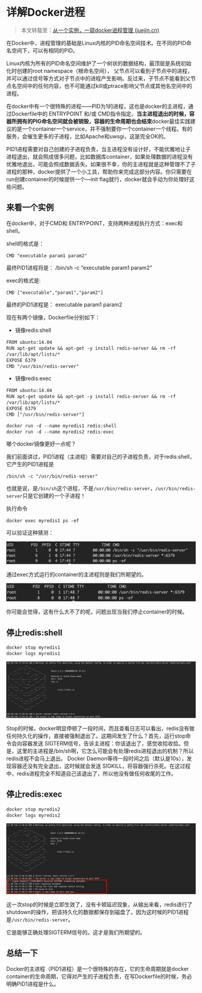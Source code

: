 # 详解Docker进程

> 本文转载至：[从一个实例，一窥docker进程管理 (juejin.cn)](https://juejin.cn/post/6844903774511693838)

在Docker中，进程管理的基础是Linux内核的PID命名空间技术。在不同的PID命名空间下，可以有相同的PID。

Linux内核为所有的PID命名空间维护了一个树状的数据结构，最顶层是系统初始化时创建的root namespace（根命名空间）， 父节点可以看到子节点中的进程，并可以通过信号等方式对子节点中的进程产生影响。反过来，子节点不能看到父节点名空间中的任何内容，也不可能通过kill或ptrace影响父节点或其他名空间中的进程。

在docker中有一个很特殊的进程——PID为1的进程，这也是docker的主进程，通过Dockerfile中的 ENTRYPOINT 和/或 CMD指令指定。**当主进程退出的时候，容器所拥有的PIG命名空间就会被销毁，容器的生命周期也会结束**docker最佳实践建议的是一个container一个service，并不强制要你一个container一个线程。有的服务，会催生更多的子进程，比如Apache和uwsgi，这是完全OK的。

PID1进程需要对自己创建的子进程负责，当主进程没有设计好，不能优雅地让子进程退出，就会照成很多问题，比如数据库container，如果处理数据的进程没有优雅地退出，可能会照成数据丢失。如果很不幸，你的主进程就是这种管理不了子进程的那种，docker提供了一个小工具，帮助你来完成这部分内容。你只需要在run创建container的时候提供一个—init flag就行，docker就会手动为你处理好这些问题。

## 来看一个实例

在docker中，对于CMD和 ENTRYPOINT，支持两种进程执行方式：exec和shell。

shell的格式是：

```shell
CMD "executable param1 param2"
```

最终PID1进程将是： /bin/sh -c ”executable param1 param2”

exec的格式是:

```shell
CMD ["executable","param1","param2"]
```

最终的PID1进程是： executable param1 param2

现在有两个镜像，Dockerfile分别如下：

- 镜像redis:shell

```shell
FROM ubuntu:14.04
RUN apt-get update && apt-get -y install redis-server && rm -rf /var/lib/apt/lists/*
EXPOSE 6379
CMD "/usr/bin/redis-server"
```

- 镜像redis:exec

```shell
FROM ubuntu:14.04
RUN apt-get update && apt-get -y install redis-server && rm -rf /var/lib/apt/lists/*
EXPOSE 6379
CMD ["/usr/bin/redis-server"]
```

```shell
docker run -d --name myredis1 redis:shell
docker run -d --name myredis2 redis:exec
```

哪个docker镜像更好一点呢？

我们前面讲过，PID1进程（主进程）需要对自己的子进程负责，对于redis:shell，它产生的PID1进程是

```shell
/bin/sh -c "/usr/bin/redis-server"
```

也就是说，是`/bin/sh`这个进程，不是`/usr/bin/redis-server`，`/usr/bin/redis-server`只是它创建的一个子进程！

执行命令

```shell
docker exec myredis1 ps -ef
```

可以验证这种猜测：

![](../images/22.png)

通过exec方式运行的container的主进程则是我们所期望的。

![](../images/23.png)

你可能会觉得，这有什么大不了的呢，问题出现当我们停止container的时候。

## 停止redis:shell

```shell
docker stop myredis1
docker logs myredis1
```

![](../images/24.png)

Stop的时候，docker明显停顿了一段时间，而且查看日志可以看出，redis没有做任何持久化的操作，直接被强制退出了。这期间发生了什么？首先，运行stop命令会向容器发送 SIGTERM信号，告诉主进程：你该退出了，感觉收拾收拾。但是，这里的主进程是/bin/sh啊，它怎么可能会有处理redis进程退出的机制？所以redis进程不会马上退出。 Docker Daemon等待一段时间之后（默认是10s），发现容器还没有完全退出，这时候就会发送 SIGKILL，将容器强行杀死。在这过程中，redis进程完全不知道自己该退出了，所以他没有做任何收尾的工作。

##  停止redis:exec

```
docker stop myredis2
docker logs myredis2
```

![](../images/25.png)

这一次stop的时候是立即生效了，没有卡顿延迟现象，从输出来看，redis进行了shutdown的操作，把该持久化的数据都保存到磁盘了。因为这时候的PID1进程是`/usr/bin/redis-server`。

它是能够正确处理SIGTERM信号的。这才是我们所期望的。

## 总结一下

Docker的主进程（PID1进程）是一个很特殊的存在，它的生命周期就是docker container的生命周期，它得对产生的子进程负责，在写Dockerfile的时候，务必明确PID1进程是什么。